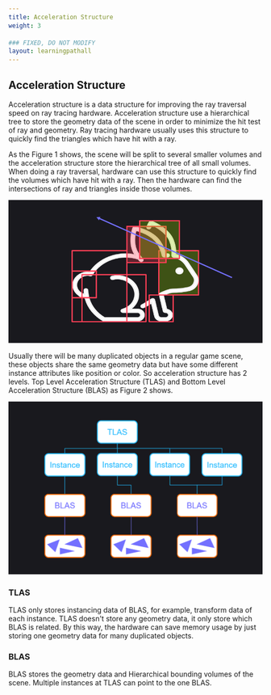 ```yaml
---
title: Acceleration Structure
weight: 3

### FIXED, DO NOT MODIFY
layout: learningpathall
---
```


## Acceleration Structure

Acceleration structure is a data structure for improving the ray traversal speed on ray tracing hardware. Acceleration structure use a hierarchical tree to store the geometry data of the scene in order to minimize the hit test of ray and geometry. Ray tracing hardware usually uses this structure to quickly find the triangles which have hit with a ray.

As the Figure 1 shows, the scene will be split to several smaller volumes and the acceleration structure store the hierarchical tree of all small volumes. When doing a ray traversal, hardware can use this structure to quickly find the volumes which have hit with a ray. Then the hardware can find the intersections of ray and triangles inside those volumes.

![](images/as2.png "Figure1. The acceleration structure used to present a scene.")



Usually there will be many duplicated objects in a regular game scene, these objects share the same geometry data but have some different instance attributes like position or color. So acceleration structure has 2 levels. Top Level Acceleration Structure (TLAS) and Bottom Level Acceleration Structure (BLAS) as Figure 2 shows. 

![](images/as.png "Figure2. The acceleration structure tree.")

### TLAS 
TLAS only stores instancing data of BLAS, for example, transform data of each instance. TLAS doesn't store any geometry data, it only store which BLAS is related. By this way, the hardware can save memory usage by just storing one geometry data for many duplicated objects.


### BLAS
BLAS stores the geometry data and Hierarchical bounding volumes of the scene. Multiple instances at TLAS can point to the one BLAS.




